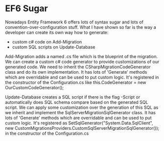 # EF6 Sugar

Nowadays Entity Framework 6 offers lots of syntax sugar and lots of convention-over-configuration stuff. What I have shown so far is the way a developer can create its own way how to generate:

* custom c# code on Add-Migration <name>
* custom SQL scripts on Update-Database

Add-Migration <name> adds a named .cs file which is the blueprint of the migration. We can create a  custom c# code generator to provide customizations of our generated code. We need to inherit the CSharpMigrationCodeGenerator  class and do its own implementation. It has lots of 'Generate' methods which are overridable and can be used to put custom logic. It's registered in the constructor of the Configuration.cs like this.CodeGenerator = new OurCustomCodeGenerator();

Update-Database creates a SQL script if there is the flag -Script or automatically does SQL schema compare based on the generated SQL script. We can apply some customization over the generation of this SQL as we inherit and implement the SqlServerMigrationSqlGenerator class. It has lots of 'Generate' methods which are overridable and can be used to put custom logic. It's registered as     SetSqlGenerator("System.Data.SqlClient", new CustomMigrationsProviders.CustomSqlServerMigrationSqlGenerator()); in the constructor of the Configuration.cs
